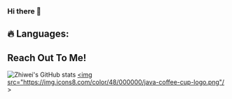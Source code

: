 ### Hi there 👋

## 🔥 Languages:


## Reach Out To Me!



![Zhiwei's GitHub stats](https://github-readme-stats.vercel.app/api?username=softmagnet&show_icons=true&theme=aura)
<a href="https://www.java.com" target="_blank"> <img src="https://img.icons8.com/color/48/000000/java-coffee-cup-logo.png"/ > </a>

